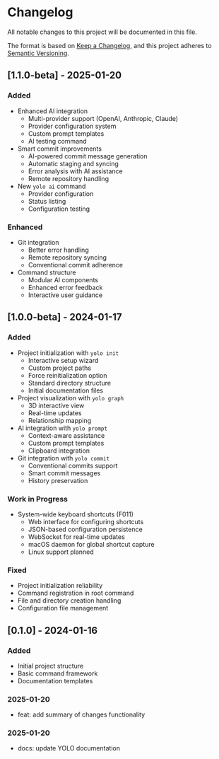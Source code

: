 # Changelog

All notable changes to this project will be documented in this file.

The format is based on [Keep a Changelog](https://keepachangelog.com/en/1.0.0/),
and this project adheres to [Semantic Versioning](https://semver.org/spec/v2.0.0.html).

## [1.1.0-beta] - 2025-01-20

### Added
- Enhanced AI integration
  - Multi-provider support (OpenAI, Anthropic, Claude)
  - Provider configuration system
  - Custom prompt templates
  - AI testing command
- Smart commit improvements
  - AI-powered commit message generation
  - Automatic staging and syncing
  - Error analysis with AI assistance
  - Remote repository handling
- New `yolo ai` command
  - Provider configuration
  - Status listing
  - Configuration testing

### Enhanced
- Git integration
  - Better error handling
  - Remote repository syncing
  - Conventional commit adherence
- Command structure
  - Modular AI components
  - Enhanced error feedback
  - Interactive user guidance

## [1.0.0-beta] - 2024-01-17

### Added
- Project initialization with `yolo init`
  - Interactive setup wizard
  - Custom project paths
  - Force reinitialization option
  - Standard directory structure
  - Initial documentation files
- Project visualization with `yolo graph`
  - 3D interactive view
  - Real-time updates
  - Relationship mapping
- AI integration with `yolo prompt`
  - Context-aware assistance
  - Custom prompt templates
  - Clipboard integration
- Git integration with `yolo commit`
  - Conventional commits support
  - Smart commit messages
  - History preservation

### Work in Progress
- System-wide keyboard shortcuts (F011)
  - Web interface for configuring shortcuts
  - JSON-based configuration persistence
  - WebSocket for real-time updates
  - macOS daemon for global shortcut capture
  - Linux support planned

### Fixed
- Project initialization reliability
- Command registration in root command
- File and directory creation handling
- Configuration file management

## [0.1.0] - 2024-01-16

### Added
- Initial project structure
- Basic command framework
- Documentation templates
### 2025-01-20
- feat: add summary of changes functionality
### 2025-01-20
- docs: update YOLO documentation
